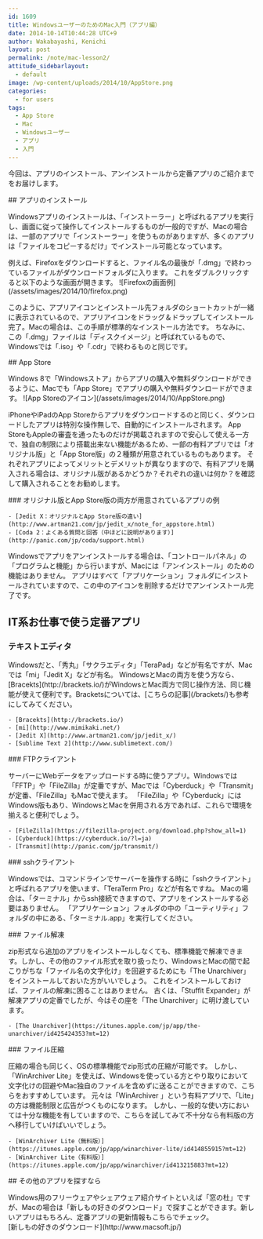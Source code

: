 ```yaml
---
id: 1609
title: WindowsユーザーのためのMac入門（アプリ編）
date: 2014-10-14T10:44:28 UTC+9
author: Wakabayashi, Kenichi
layout: post
permalink: /note/mac-lesson2/
attitude_sidebarlayout:
  - default
image: /wp-content/uploads/2014/10/AppStore.png
categories:
  - for users
tags:
  - App Store
  - Mac
  - Windowsユーザー
  - アプリ
  - 入門
---
```

<p>
今回は、アプリのインストール、アンインストールから定番アプリのご紹介までをお届けします。
</p>
## アプリのインストール
<p>
Windowsアプリのインストールは、「インストーラー」と呼ばれるアプリを実行し、画面に従って操作してインストールするものが一般的ですが、Macの場合は、一部のアプリで「インストーラー」を使うものがありますが、多くのアプリは「ファイルをコピーするだけ」でインストール可能となっています。
</p>
<p>
例えば、Firefoxをダウンロードすると、ファイル名の最後が「.dmg」で終わっているファイルがダウンロードフォルダに入ります。
これをダブルクリックすると以下のような画面が開きます。
![Firefoxの画面例](/assets/images/2014/10/firefox.png)
</p>
<p>
このように、アプリアイコンとインストール先フォルダのショートカットが一緒に表示されているので、アプリアイコンをドラッグ＆ドラップしてインストール完了。Macの場合は、この手順が標準的なインストール方法です。
ちなみに、この「.dmg」ファイルは「ディスクイメージ」と呼ばれているもので、Windowsでは「.iso」や「.cdr」で終わるものと同じです。
</p>
## App Store
<p>
Windows 8で「Windowsストア」からアプリの購入や無料ダウンロードができるように、Macでも「App Store」でアプリの購入や無料ダウンロードができます。
![App Storeのアイコン](/assets/images/2014/10/AppStore.png)
</p>
<p>
iPhoneやiPadのApp Storeからアプリをダウンロードするのと同じく、ダウンロードしたアプリは特別な操作無しで、自動的にインストールされます。
App StoreもAppleの審査を通ったものだけが掲載されますので安心して使える一方で、独自の制限により搭載出来ない機能があるため、一部の有料アプリでは「オリジナル版」と「App Store版」の２種類が用意されているものもあります。
それぞれアプリによってメリットとデメリットが異なりますので、有料アプリを購入される場合は、オリジナル版があるかどうか？それぞれの違いは何か？を確認して購入されることをお勧めします。
</p>
### オリジナル版とApp Store版の両方が用意されているアプリの例
<p>

    - [Jedit X：オリジナルとApp Store版の違い](http://www.artman21.com/jp/jedit_x/note_for_appstore.html)
    - [Coda 2：よくある質問と回答（中ほどに説明があります）](http://panic.com/jp/coda/support.html)

</p>
Windowsでアプリをアンインストールする場合は、「コントロールパネル」の「プログラムと機能」から行いますが、Macには「アンインストール」のための機能はありません。
アプリはすべて「アプリケーション」フォルダにインストールされていますので、この中のアイコンを削除するだけでアンインストール完了です。

## IT系お仕事で使う定番アプリ
### テキストエディタ
<p>
Windowsだと、「秀丸」「サクラエディタ」「TeraPad」などが有名ですが、Macでは「mi」「Jedit X」などが有名。
WindowsとMacの両方を使う方なら、[Bracekts](http://brackets.io/)がWindowsとMac両方で同じ操作方法、同じ機能が使えて便利です。Bracketsについては、[こちらの記事](/brackets/)も参考にしてみてください。

    - [Bracekts](http://brackets.io/)
    - [mi](http://www.mimikaki.net/)
    - [Jedit X](http://www.artman21.com/jp/jedit_x/)
    - [Sublime Text 2](http://www.sublimetext.com/)

</p>
### FTPクライアント
<p>
サーバーにWebデータをアップロードする時に使うアプリ。Windowsでは「FFTP」や「FileZilla」が定番ですが、Macでは「Cyberduck」や「Transmit」が定番、「FileZilla」もMacで使えます。
「FileZilla」や「Cyberduck」にはWindows版もあり、WindowsとMacを併用される方であれば、これらで環境を揃えると便利でしょう。

    - [FileZilla](https://filezilla-project.org/download.php?show_all=1)
    - [Cyberduck](https://cyberduck.io/?l=ja)
    - [Transmit](http://panic.com/jp/transmit/)

</p>
### sshクライアント
<p>
Windowsでは、コマンドラインでサーバーを操作する時に「sshクライアント」と呼ばれるアプリを使います、「TeraTerm Pro」などが有名ですね。
Macの場合は、「ターミナル」からssh接続できますので、アプリをインストールする必要はありません。
「アプリケーション」フォルダの中の「ユーティリティ」フォルダの中にある、「ターミナル.app」を実行してください。
</p>
### ファイル解凍
<p>
zip形式なら追加のアプリをインストールしなくても、標準機能で解凍できます。しかし、その他のファイル形式を取り扱ったり、WindowsとMacの間で起こりがちな「ファイル名の文字化け」を回避するためにも「The Unarchiver」をインストールしておいた方がいいでしょう。
これをインストールしておけば、ファイルの解凍に困ることはありません。
古くは、「Stuffit Expander」が解凍アプリの定番でしたが、今はその座を「The Unarchiver」に明け渡しています。

    - [The Unarchiver](https://itunes.apple.com/jp/app/the-unarchiver/id425424353?mt=12)

</p>
### ファイル圧縮
<p>
圧縮の場合も同じく、OSの標準機能でzip形式の圧縮が可能です。
しかし、「WinArchiver Lite」を使えば、Windowsを使っている方とやり取りにおいて文字化けの回避やMac独自のファイルを含めずに送ることができますので、こちらをおすすめしています。
元々は「WinArchiver 」という有料アプリで、「Lite」の方は機能制限と広告がつくものになります。
しかし、一般的な使い方においては十分な機能を有していますので、こちらを試してみて不十分なら有料版の方へ移行していけばいいでしょう。

    - [WinArchiver Lite（無料版）](https://itunes.apple.com/jp/app/winarchiver-lite/id414855915?mt=12)
    - [WinArchiver Lite（有料版）](https://itunes.apple.com/jp/app/winarchiver/id413215883?mt=12)

</p>
## その他のアプリを探すなら
<p>
Windows用のフリーウェアやシェアウェア紹介サイトといえば「窓の杜」ですが、Macの場合は「新しもの好きのダウンロード」で探すことができます。新しいアプリはもちろん、定番アプリの更新情報もこちらでチェック。<br />
[新しもの好きのダウンロード](http://www.macsoft.jp/)
</p>
